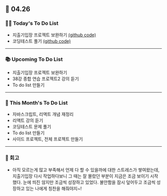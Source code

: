 ## 📆 04.26

### 💁‍♀️ Today's To Do List

- 지출기입장 프로젝트 보완하기 [(github code)](https://github.com/frontend-study-project/react-app-expense)
- 코딩테스트 풀기 [(github code)](https://github.com/yennnny/coding-test/tree/main/%ED%94%84%EB%A1%9C%EA%B7%B8%EB%9E%98%EB%A8%B8%EC%8A%A4)

---

### 📚 Upcoming To Do List

- 지출기입장 프로젝트 보완하기
- 38강 종합 연습 프로젝트2 강의 듣기
- To do list 만들기

---

### 📌 This Month's To Do List

- 자바스크립트, 리액트 개념 재정리
- 리액트 강의 듣기
- 코딩테스트 문제 풀기
- To do list 만들기
- 사이드 프로젝트, 전체 프로젝트 만들기

---

### 👀 회고

- 아직 모르는게 많고 부족해서 언제 다 할 수 있을까에 대한 스트레스가 쌓여왔는데, 지출기입장 다시 작업하다보니 그 때는 잘 몰랐던 부분이 지금은 조금 보이기 시작했다. 눈에 띄진 않지만 조금씩 성장하고 있었다. 불안함을 잠시 덮어두고 조금씩 성장하고 있는 나에게 칭찬을 해줘야지~!
